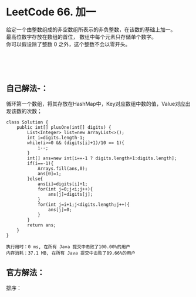 #    LeetCode 66. 加一

给定一个由整数组成的非空数组所表示的非负整数，在该数的基础上加一。</br>
最高位数字存放在数组的首位， 数组中每个元素只存储单个数字。</br>
你可以假设除了整数 0 之外，这个整数不会以零开头。</br>


</br></br></br>

##    自己解法-：
循环第一个数组，将其存放在HashMap中，Key对应数组中数的值，Value对应出现该数的次数；</br>
```
class Solution {
    public int[] plusOne(int[] digits) {
        List<Integer> list=new ArrayList<>();
        int i=digits.length-1;
        while(i>=0 && (digits[i]+1)/10 == 1){
            i--;
        }
        int[] ans=new int[i==-1 ? digits.length+1:digits.length];
        if(i==-1){
            Arrays.fill(ans,0);
            ans[0]=1;            
        }else{
            ans[i]=digits[i]+1;
            for(int j=0;j<i;j++){
                ans[j]=digits[j];
            }
            for(int j=i+1;j<digits.length;j++){
                ans[j]=0;
            }
        }
        return ans;    
    }
}
```
```
执行用时：0 ms, 在所有 Java 提交中击败了100.00%的用户
内存消耗：37.1 MB, 在所有 Java 提交中击败了89.66%的用户
```



##    官方解法：
排序：</br>
```

```
